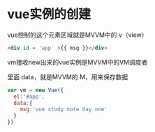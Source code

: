 # vue实例的创建

vue控制的这个元素区域就是MVVM中的 v（view）
``` HTML
<div id = 'app' >{{ msg }}</div>
```
vm接收new出来的vue实例是MVVM中的VM调度者

里面 data，就是MVVM的 M，用来保存数据 
```JavaScript
var vm = new Vue({
  el:'#app',
  data:{
    msg:'vue study note day one'
  }
})
``` 
